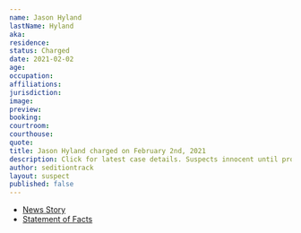```yaml
---
name: Jason Hyland
lastName: Hyland
aka: 
residence: 
status: Charged
date: 2021-02-02
age: 
occupation: 
affiliations: 
jurisdiction: 
image: 
preview: 
booking: 
courtroom: 
courthouse: 
quote: 
title: Jason Hyland charged on February 2nd, 2021
description: Click for latest case details. Suspects innocent until proven guilty.
author: seditiontrack
layout: suspect
published: false
---
```

- [News Story]()
- [Statement of Facts](/opa/case-multi-defendant/file/1364676/download)
